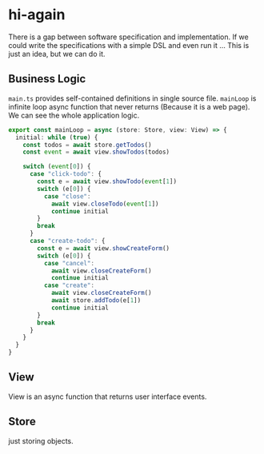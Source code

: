 # hi-again

There is a gap between software specification and implementation.
If we could write the specifications with a simple DSL and even run it ...
This is just an idea, but we can do it.

## Business Logic

`main.ts` provides self-contained definitions in single source file.
`mainLoop` is infinite loop async function that never returns (Because it is a web page).
We can see the whole application logic.

```ts
export const mainLoop = async (store: Store, view: View) => {
  initial: while (true) {
    const todos = await store.getTodos()
    const event = await view.showTodos(todos)

    switch (event[0]) {
      case "click-todo": {
        const e = await view.showTodo(event[1])
        switch (e[0]) {
          case "close":
            await view.closeTodo(event[1])
            continue initial
        }
        break
      }
      case "create-todo": {
        const e = await view.showCreateForm()
        switch (e[0]) {
          case "cancel":
            await view.closeCreateForm()
            continue initial
          case "create":
            await view.closeCreateForm()
            await store.addTodo(e[1])
            continue initial
        }
        break
      }
    }
  }
}
```

## View

View is an async function that returns user interface events.

## Store

just storing objects.
